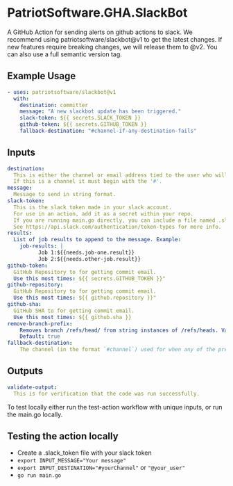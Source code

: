 # PatriotSoftware.GHA.SlackBot

A GitHub Action for sending alerts on github actions to slack. We recommend using patriotsoftware/slackbot@v1 to get the latest changes. If new features require breaking changes, we will release them to @v2. You can also use a full semantic version tag.

## Example Usage

```yaml
- uses: patriotsoftware/slackbot@v1
  with:
    destination: committer
    message: "A new slackbot update has been triggered."
    slack-token: ${{ secrets.SLACK_TOKEN }}
    github-token: ${{ secrets.GITHUB_TOKEN }}
    fallback-destination: "#channel-if-any-destination-fails"
```

## Inputs

```yaml
destination:
  This is either the channel or email address tied to the user who will receive the direct message.
  If this is a channel it must begin with the '#'.
message:
  Message to send in string format.
slack-token:
  This is the slack token made in your slack account.
  For use in an action, add it as a secret within your repo.
  If you are running main.go directly, you can include a file named .slack_token and include the token there.
  See https://api.slack.com/authentication/token-types for more info.
results:
  List of job results to append to the message. Example:
    job-results: |
          Job 1:${{needs.job-one.result}}
          Job 2:${{needs.other-job.result}}
github-token:
  GitHub Repository to for getting commit email.
  Use this most times: ${{ secrets.GITHUB_TOKEN }}"
github-repository:
  GitHub Repository to for getting commit email.
  Use this most times: ${{ github.repository }}"
github-sha:
  GitHub SHA to for getting commit email.
  Use this most times: ${{ github.sha }}
remove-branch-prefix:
    Removes branch /refs/head/ from string instances of /refs/heads. Values: true/false. Allows use of ${{ github.ref }} to print without /refs/heads
    Default: true
fallback-destination:
    The channel (in the format `#channel`) used for when any of the previous destinations fail.
```

## Outputs

```yaml
validate-output:
  This is for verification that the code was run successfully.
```

To test locally either run the test-action workflow with unique inputs, or run the main.go locally.

## Testing the action locally

- Create a .slack_token file with your slack token
- `export INPUT_MESSAGE="Your message"`
- `export INPUT_DESTINATION="#yourChannel"` or `"@your_user"`
- `go run main.go`
